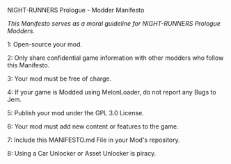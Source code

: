 NIGHT-RUNNERS Prologue - Modder Manifesto

*This Manifesto serves as a moral guideline for NIGHT-RUNNERS Prologue Modders.*

1: Open-source your mod.

2: Only share confidential game information with other modders who follow this Manifesto.

3: Your mod must be free of charge.

4: If your game is Modded using MelonLoader, do not report any Bugs to Jem.

5: Publish your mod under the GPL 3.0 License.

6: Your mod must add new content or features to the game.

7: Include this MANIFESTO.md File in your Mod's repository.

8: Using a Car Unlocker or Asset Unlocker is piracy.
